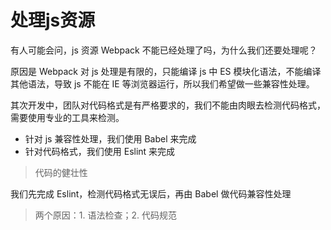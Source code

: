 # 处理js资源

有人可能会问，js 资源 Webpack 不能已经处理了吗，为什么我们还要处理呢？

原因是 Webpack 对 js 处理是有限的，只能编译 js 中 ES 模块化语法，不能编译其他语法，导致 js 不能在 IE 等浏览器运行，所以我们希望做一些兼容性处理。

其次开发中，团队对代码格式是有严格要求的，我们不能由肉眼去检测代码格式，需要使用专业的工具来检测。

* 针对 js 兼容性处理，我们使用 Babel 来完成
* 针对代码格式，我们使用 Eslint 来完成

> 代码的健壮性

我们先完成 Eslint，检测代码格式无误后，再由 Babel 做代码兼容性处理

> 两个原因：1. 语法检查；2. 代码规范